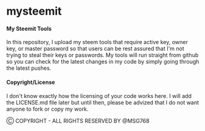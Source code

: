 # mysteemit

#### My Steemit Tools
In this repository, I upload my steem tools that require active key, owner key, or master password so that users can be rest assured that I'm not trying to steal their keys or passwords. My tools will run straight from github so you can check for the latest changes in my code by simply going through the latest pushes.

#### Copyright/License
I don't know exactly how the licensing of your code works here. I will add the LICENSE.md file later but until then, please be advized that I do not want anyone to fork or copy my work.

Ⓒ COPYRIGHT - ALL RIGHTS RESERVED BY @MSG768

